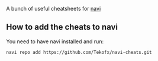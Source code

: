 A bunch of useful cheatsheets for [navi](https://github.com/denisidoro/navi)

## How to add the cheats to navi
You need to have navi installed and run:

`navi repo add https://github.com/Tekofx/navi-cheats.git`
